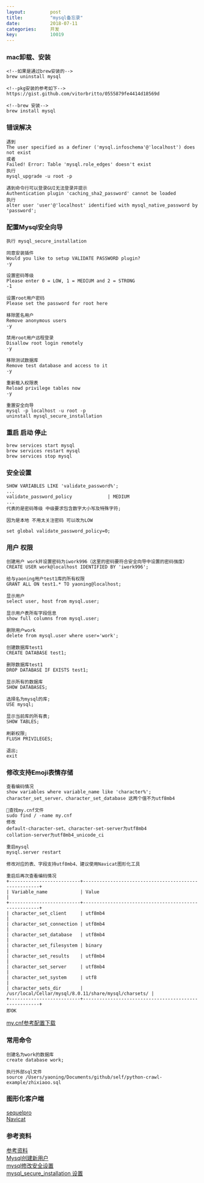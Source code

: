 ```yaml
---
layout: 		post
title:			"mysql备忘录"
date:			2018-07-11
categories:		开发
key: 			10019
---
```


### mac卸载、安装
```
<!--如果是通过brew安装的-->
brew uninstall mysql

<!--pkg安装的参考如下-->
https://gist.github.com/vitorbritto/0555879fe4414d18569d

<!--brew 安装-->
brew install mysql
```

### 错误解决
```
遇到
The user specified as a definer ('mysql.infoschema'@'localhost') does not exist
或者
Failed! Error: Table 'mysql.role_edges' doesn't exist
执行 
mysql_upgrade -u root -p 

遇到命令行可以登录GUI无法登录并提示
Authentication plugin 'caching_sha2_password' cannot be loaded  
执行
alter user 'user'@'localhost' identified with mysql_native_password by 'password';

```

### 配置Mysql安全向导
```
执行 mysql_secure_installation

同意安装插件
Would you like to setup VALIDATE PASSWORD plugin?
-y

设置密码等级
Please enter 0 = LOW, 1 = MEDIUM and 2 = STRONG
-1

设置root用户密码
Please set the password for root here

移除匿名用户
Remove anonymous users
-y

禁用root用户远程登录
Disallow root login remotely
-y

移除测试数据库
Remove test database and access to it
-y

重新载入权限表
Reload privilege tables now
-y

重置安全向导
mysql -p localhost -u root -p
uninstall mysql_secure_installation

```

### 重启 启动 停止
```
brew services start mysql
brew services restart mysql
brew services stop mysql
```

### 安全设置
```
SHOW VARIABLES LIKE 'validate_password%';
...
validate_password_policy             | MEDIUM
...
代表的是密码等级 中级要求包含数字大小写及特殊字符;

因为是本地 不用太关注密码 可以改为LOW

set global validate_password_policy=0;

```

### 用户 权限
```
创建用户 work并设置密码为iwork996（这里的密码要符合安全向导中设置的密码强度）
CREATE USER work@localhost IDENTIFIED BY 'iwork996';

给与yaoning用户test1库的所有权限
GRANT ALL ON test1.* TO yaoning@localhost;

显示用户
select user, host from mysql.user;

显示用户表所有字段信息
show full columns from mysql.user;

删除用户work
delete from mysql.user where user='work';

创建数据库test1
CREATE DATABASE test1;

删除数据库test1
DROP DATABASE IF EXISTS test1;

显示所有的数据库
SHOW DATABASES;

选择名为mysql的库;
USE mysql;

显示当前库的所有表;
SHOW TABLES;

刷新权限;
FLUSH PRIVILEGES;

退出;
exit

```

### 修改支持Emoji表情存储
```
查看编码情况
show variables where variable_name like 'character%';
character_set_server、character_set_database 这两个值不为utf8mb4

查找my.cnf文件
sudo find / -name my.cnf
修改
default-character-set、character-set-server为utf8mb4
collation-server为utf8mb4_unicode_ci

重启mysql
mysql.server restart

修改对应的表、字段支持utf8mb4、建议使用Navicat图形化工具

重启后再次查看编码情况
+--------------------------+------------------------------------------------------+
| Variable_name            | Value                                                |
+--------------------------+------------------------------------------------------+
| character_set_client     | utf8mb4                                              |
| character_set_connection | utf8mb4                                              |
| character_set_database   | utf8mb4                                              |
| character_set_filesystem | binary                                               |
| character_set_results    | utf8mb4                                              |
| character_set_server     | utf8mb4                                              |
| character_set_system     | utf8                                                 |
| character_sets_dir       | /usr/local/Cellar/mysql/8.0.11/share/mysql/charsets/ |
+--------------------------+------------------------------------------------------+
即OK
```
[my.cnf参考配置下载](http://77wdec.com1.z0.glb.clouddn.com/my.cnf)

### 常用命令
```
创建名为work的数据库
create database work;

执行外部sql文件
source /Users/yaoning/Documents/github/self/python-crawl-example/zhixiaoo.sql

```

### 图形化客户端
[sequelpro](https://sequelpro.com/)    
[Navicat](http://xclient.info/s/navicat-for-mysql.html?a=dl&v=12.0.24&k=1&t=3fc97a445870eedb082f1fbf1c18213b42632540)

### 参考资料
[参考资料](http://www.jb51.net/article/47727.htm)  
[Mysql创建新用户](https://stackoverflow.com/questions/1720244/create-new-user-in-mysql-and-give-it-full-access-to-one-database?utm_medium=organic&utm_source=google_rich_qa&utm_campaign=google_rich_qa)  
[mysql修改安全设置](https://blog.csdn.net/maxsky/article/details/51171474)  
[mysql_secure_installation 设置](http://www.jb51.net/article/47727.htm)